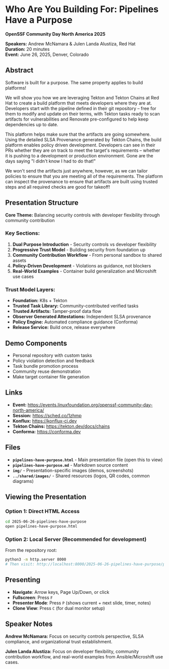 # Who Are You Building For: Pipelines Have a Purpose

**OpenSSF Community Day North America 2025**

**Speakers:** Andrew McNamara & Julen Landa Alustiza, Red Hat  
**Duration:** 20 minutes  
**Event:** June 26, 2025, Denver, Colorado

## Abstract

Software is built for a purpose. The same property applies to build platforms!

We will show you how we are leveraging Tekton and Tekton Chains at Red Hat to create a build platform that meets developers where they are at. Developers start with the pipeline defined in their git repository – free for them to modify and update on their terms, with Tekton tasks ready to scan artifacts for vulnerabilities and Renovate pre-configured to help keep dependencies up to date.

This platform helps make sure that the artifacts are going somewhere. Using the detailed SLSA Provenance generated by Tekton Chains, the build platform enables policy driven development. Developers can see in their PRs whether they are on track to meet the target's requirements – whether it is pushing to a development or production environment. Gone are the days saying "I didn't know I had to do that!"

We won't send the artifacts just anywhere, however, as we can tailor policies to ensure that you are meeting all of the requirements. The platform can inspect the provenance to ensure that artifacts are built using trusted steps and all required checks are good for takeoff!

## Presentation Structure

**Core Theme:** Balancing security controls with developer flexibility through community contribution

### Key Sections:
1. **Dual Purpose Introduction** - Security controls vs developer flexibility
2. **Progressive Trust Model** - Building security from foundation up
3. **Community Contribution Workflow** - From personal sandbox to shared assets
4. **Policy-Driven Development** - Violations as guidance, not blockers
5. **Real-World Examples** - Container build generalization and Microshift use cases

### Trust Model Layers:
- **Foundation:** K8s + Tekton
- **Trusted Task Library:** Community-contributed verified tasks
- **Trusted Artifacts:** Tamper-proof data flow
- **Observer Generated Attestations:** Independent SLSA provenance
- **Policy Engine:** Automated compliance guidance (Conforma)
- **Release Service:** Build once, release everywhere

## Demo Components

- Personal repository with custom tasks
- Policy violation detection and feedback
- Task bundle promotion process
- Community reuse demonstration
- Make target container file generation

## Links

- **Event:** https://events.linuxfoundation.org/openssf-community-day-north-america/
- **Session:** https://sched.co/1zhmp
- **Konflux:** https://konflux-ci.dev
- **Tekton Chains:** https://tekton.dev/docs/chains
- **Conforma:** https://conforma.dev

## Files

- **`pipelines-have-purpose.html`** - Main presentation file (open this to view)
- **`pipelines-have-purpose.md`** - Markdown source content
- **`img/`** - Presentation-specific images (demos, screenshots)
- **`../shared/images/`** - Shared resources (logos, QR codes, common diagrams)

## Viewing the Presentation

### Option 1: Direct HTML Access
```bash
cd 2025-06-26-pipelines-have-purpose
open pipelines-have-purpose.html
```

### Option 2: Local Server (Recommended for development)
From the repository root:
```bash
python3 -m http.server 8000
# Then visit: http://localhost:8000/2025-06-26-pipelines-have-purpose/pipelines-have-purpose.html
```

## Presenting

- **Navigate**: Arrow keys, Page Up/Down, or click
- **Fullscreen**: Press `F`
- **Presenter Mode**: Press `P` (shows current + next slide, timer, notes)
- **Clone View**: Press `C` (for dual monitor setup)

## Speaker Notes

**Andrew McNamara:** Focus on security controls perspective, SLSA compliance, and organizational trust establishment.

**Julen Landa Alustiza:** Focus on developer flexibility, community contribution workflow, and real-world examples from Ansible/Microshift use cases. 